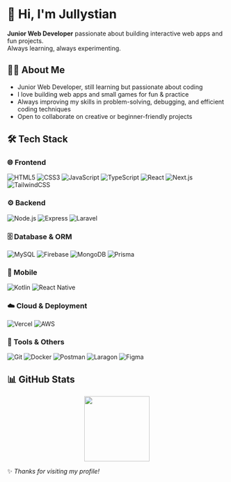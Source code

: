 # 👋 Hi, I'm Jullystian  

**Junior Web Developer** passionate about building interactive web apps and fun projects.  
Always learning, always experimenting.  



## 👨‍💻 About Me  
- Junior Web Developer, still learning but passionate about coding  
- I love building web apps and small games for fun & practice  
- Always improving my skills in problem-solving, debugging, and efficient coding techniques
- Open to collaborate on creative or beginner-friendly projects 

## 🛠️ Tech Stack  

### 🌐 Frontend  
![HTML5](https://img.shields.io/badge/HTML5-E34F26.svg?style=for-the-badge&logo=html5&logoColor=white)
![CSS3](https://img.shields.io/badge/CSS3-1572B6.svg?style=for-the-badge&logo=css3&logoColor=white)
![JavaScript](https://img.shields.io/badge/JavaScript-F7DF1E.svg?style=for-the-badge&logo=javascript&logoColor=black)
![TypeScript](https://img.shields.io/badge/TypeScript-3178C6.svg?style=for-the-badge&logo=typescript&logoColor=white)
![React](https://img.shields.io/badge/React-61DAFB.svg?style=for-the-badge&logo=react&logoColor=black)
![Next.js](https://img.shields.io/badge/Next.js-000000.svg?style=for-the-badge&logo=nextdotjs&logoColor=white)
![TailwindCSS](https://img.shields.io/badge/Tailwind_CSS-38B2AC.svg?style=for-the-badge&logo=tailwind-css&logoColor=white)

### ⚙️ Backend  
![Node.js](https://img.shields.io/badge/Node.js-339933.svg?style=for-the-badge&logo=node.js&logoColor=white)
![Express](https://img.shields.io/badge/Express-000000.svg?style=for-the-badge&logo=express&logoColor=white)
![Laravel](https://img.shields.io/badge/Laravel-FF2D20.svg?style=for-the-badge&logo=laravel&logoColor=white)

### 🗄️ Database & ORM  
![MySQL](https://img.shields.io/badge/MySQL-4479A1.svg?style=for-the-badge&logo=mysql&logoColor=white)
![Firebase](https://img.shields.io/badge/Firebase-FFCA28.svg?style=for-the-badge&logo=firebase&logoColor=black)
![MongoDB](https://img.shields.io/badge/MongoDB-47A248.svg?style=for-the-badge&logo=mongodb&logoColor=white)
![Prisma](https://img.shields.io/badge/Prisma-2D3748.svg?style=for-the-badge&logo=prisma&logoColor=white)

### 📱 Mobile  
![Kotlin](https://img.shields.io/badge/Kotlin-7F52FF.svg?style=for-the-badge&logo=kotlin&logoColor=white)
![React Native](https://img.shields.io/badge/React_Native-61DAFB.svg?style=for-the-badge&logo=react&logoColor=black)

### ☁️ Cloud & Deployment  
![Vercel](https://img.shields.io/badge/Vercel-000000.svg?style=for-the-badge&logo=vercel&logoColor=white)
![AWS](https://img.shields.io/badge/AWS-232F3E.svg?style=for-the-badge&logo=amazon-aws&logoColor=white)

### 🔧 Tools & Others  
![Git](https://img.shields.io/badge/Git-F05032.svg?style=for-the-badge&logo=git&logoColor=white)
![Docker](https://img.shields.io/badge/Docker-2496ED.svg?style=for-the-badge&logo=docker&logoColor=white)
![Postman](https://img.shields.io/badge/Postman-FF6C37.svg?style=for-the-badge&logo=postman&logoColor=white)
![Laragon](https://img.shields.io/badge/Laragon-0E83CD.svg?style=for-the-badge&logo=laragon&logoColor=white)
![Figma](https://img.shields.io/badge/Figma-F24E1E.svg?style=for-the-badge&logo=figma&logoColor=white)


## 📊 GitHub Stats  
<p align="center">
  <img src="https://github-readme-stats.vercel.app/api?username=Jullystian017&show_icons=true&theme=tokyonight&hide_border=true" height="150" />
</p>



✨ *Thanks for visiting my profile!*

